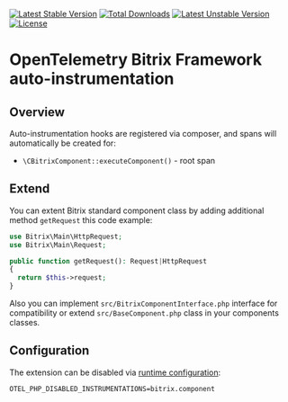 [![Latest Stable Version](https://poser.pugx.org/uru/digital-river-models/v)](//packagist.org/packages/uru/opentelemetry-auto-bitrix-component)
[![Total Downloads](https://poser.pugx.org/uru/digital-river-models/downloads)](//packagist.org/packages/uru/opentelemetry-auto-bitrix-component)
[![Latest Unstable Version](https://poser.pugx.org/uru/opentelemetry-auto-bitrix-component/v/unstable)](//packagist.org/packages/uru/digital-river-models)
[![License](https://poser.pugx.org/uru/opentelemetry-auto-bitrix-component/license)](//packagist.org/packages/uru/digital-river-models)

# OpenTelemetry Bitrix Framework auto-instrumentation

## Overview
Auto-instrumentation hooks are registered via composer, and spans will automatically be created for:
- `\CBitrixComponent::executeComponent()` - root span

## Extend

You can extent Bitrix standard component class by adding additional method `getRequest` this code example:

```php
use Bitrix\Main\HttpRequest;
use Bitrix\Main\Request;

public function getRequest(): Request|HttpRequest
{
  return $this->request;
}
```
Also you can implement `src/BitrixComponentInterface.php` interface for compatibility or extend `src/BaseComponent.php` class in your components classes.

## Configuration

The extension can be disabled via [runtime configuration](https://opentelemetry.io/docs/instrumentation/php/sdk/#configuration):

```shell
OTEL_PHP_DISABLED_INSTRUMENTATIONS=bitrix.component
```
